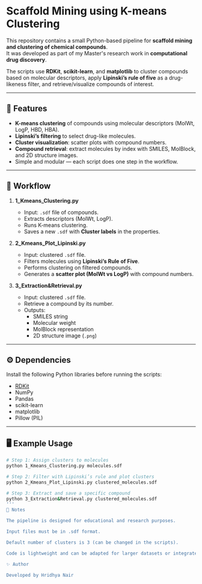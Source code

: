 # Scaffold Mining using K-means Clustering

This repository contains a small Python-based pipeline for **scaffold mining and clustering of chemical compounds**.  
It was developed as part of my Master's research work in **computational drug discovery**.

The scripts use **RDKit**, **scikit-learn**, and **matplotlib** to cluster compounds based on molecular descriptors, apply **Lipinski’s rule of five** as a drug-likeness filter, and retrieve/visualize compounds of interest.

---

## 🚀 Features
- **K-means clustering** of compounds using molecular descriptors (MolWt, LogP, HBD, HBA).  
- **Lipinski’s filtering** to select drug-like molecules.  
- **Cluster visualization**: scatter plots with compound numbers.  
- **Compound retrieval**: extract molecules by index with SMILES, MolBlock, and 2D structure images.  
- Simple and modular — each script does one step in the workflow.

---

## 📂 Workflow

1. **1_Kmeans_Clustering.py**  
   - Input: `.sdf` file of compounds.  
   - Extracts descriptors (MolWt, LogP).  
   - Runs K-means clustering.  
   - Saves a new `.sdf` with **Cluster labels** in the properties.

2. **2_Kmeans_Plot_Lipinski.py**  
   - Input: clustered `.sdf` file.  
   - Filters molecules using **Lipinski’s Rule of Five**.  
   - Performs clustering on filtered compounds.  
   - Generates a **scatter plot (MolWt vs LogP)** with compound numbers.

3. **3_Extraction&Retrieval.py**  
   - Input: clustered `.sdf` file.  
   - Retrieve a compound by its number.  
   - Outputs:  
     - SMILES string  
     - Molecular weight  
     - MolBlock representation  
     - 2D structure image (`.png`)

---

## ⚙️ Dependencies
Install the following Python libraries before running the scripts:

- [RDKit](https://www.rdkit.org/)  
- NumPy  
- Pandas  
- scikit-learn  
- matplotlib  
- Pillow (PIL)  

---

## 🖥️ Example Usage

```bash
# Step 1: Assign clusters to molecules
python 1_Kmeans_Clustering.py molecules.sdf

# Step 2: Filter with Lipinski’s rule and plot clusters
python 2_Kmeans_Plot_Lipinski.py clustered_molecules.sdf

# Step 3: Extract and save a specific compound
python 3_Extraction&Retrieval.py clustered_molecules.sdf
'''
📌 Notes

The pipeline is designed for educational and research purposes.

Input files must be in .sdf format.

Default number of clusters is 3 (can be changed in the scripts).

Code is lightweight and can be adapted for larger datasets or integrated into other drug discovery workflows.

✨ Author

Developed by Hridhya Nair


